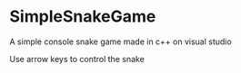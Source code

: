 # SimpleSnakeGame
A simple console snake game made in c++ on visual studio

Use arrow keys to control the snake
